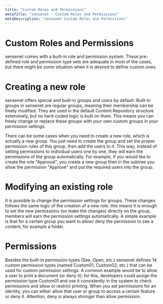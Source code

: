 ```yaml
---
title: "Custom Roles and Permissions"
metaTitle: "sensenet - Custom Roles and Permissions"
metaDescription: "sensenet Custom Roles and Permissions"
---
```


# Custom Roles and Permissions

sensenet comes with a built-in role and permission system. These pre-defined role and permission type sets are adequate in most of the cases, but there might be some situation when it is desired to define custom ones.

# Creating a new role


sensenet offers special and built-in groups and users by default. Built-in groups in sensenet are regular groups, meaning their membership can be freely modified. They are used in the default Content Repository structure extensively, but no hard-coded logic is built on them. This means you can freely change or replace these groups with your own custom groups in your permission settings.

There can be some cases when you need to create a new role, which is actually a new group. You just need to create the group and set the proper permission rules of this group, then add the users to it. This way, instead of setting permissions to individual users one by one, they will earn the permissions of the group automatically. For example, if you would like to create the role "Approval", you create a new group then in the subtree you allow the permission "Approve" and put the required users into the group.


# Modifying an existing role

It is possible to change the permission settings for groups. These changes follows the same logic of the creation of a new role: this means it is enough to set the new permissions (so make the changes) directly on the group, members will earn the permission settings automatically. A simple example is that for a certain group you want to allow/ deny the permission to see a content, for example a folder.

# Permissions

Besides the built-in permission types (See, Open, etc.) sensenet defines 14 custom permission types (named Custom01, Custom02, etc.) that can be used for custom permission settings. A common example would be to allow a user to print a document (or deny it): for this, developers could assign the permission type Custom01 and use it consistently in the system to check permissions and allow or restrict printing.
When you set permissions for an identity, you can either allow that user or group to access a certain feature or deny it. Attention, deny is always stronger than allow permission.
